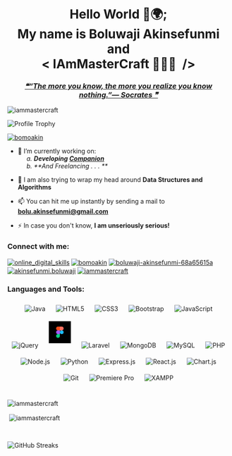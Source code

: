 <h1 align="center"> 
    Hello World 👋🌍; </br>My name is Boluwaji Akinsefunmi and<br/>&lt;&nbsp;IAmMasterCraft 👨🏽‍💻 &nbsp;/&gt;
</h1>

<!-- <h3 align="center"><em>A geek interested in front-end & back-end of both web and mobile app development</em></h3> -->
<h3 align="center">
    <a align="right" href='https://iammastercraft.github.io'>
        <!--STARTS_HERE_QUOTE_README-->
<i>❝“The more you know, the more you realize you know nothing.”— Socrates   ❞</i>
<!--ENDS_HERE_QUOTE_README-->
    </a>
</h3>

<p align="left"> <img src="https://komarev.com/ghpvc/?username=iammastercraft&label=MONITORING+SPIRIT&color=86e3ce&style=plastic" alt="iammastercraft" /> </p>

<!--<p align="left"> <a href="https://github.com/ryo-ma/github-profile-trophy"><img src="https://github-profile-trophy.vercel.app/?username=iammastercraft" alt="iammastercraft" /></a> </p>-->

![Profile Trophy](https://github-profile-trophy.vercel.app/?username=iammastercraft&theme=discord&margin-w=15&no-frame=true)

<p align="left"> <a href="https://twitter.com/bomoakin" target="blank"><img src="https://img.shields.io/twitter/follow/bomoakin?logo=twitter&style=for-the-badge" alt="bomoakin" /></a> </p>

- 🔭 I’m currently working on: 
    </br><span>&nbsp;&nbsp;&nbsp;&nbsp;&nbsp;<span>_a. **Developing [Companion](https://play.google.com/store/apps/details?id=com.mastercraft.companion)**_
    </br><span>&nbsp;&nbsp;&nbsp;&nbsp;&nbsp;<span>_b. **And Freelancing . . . **_

- 🌱 I am also trying to wrap my head around **Data Structures and Algorithms**

- 📫 You can hit me up instantly by sending a mail to **[bolu.akinsefunmi@gmail.com](mailto:bolu.akinsefunmi@gmail.com)**

- ⚡ In case you don't know, **I am unseriously serious!**

<h3 align="left">Connect with me:</h3>
<p align="left">
<a href="https://codepen.io/online_digital_skills" target="blank"><img align="center" src="https://cdn.jsdelivr.net/npm/simple-icons@3.0.1/icons/codepen.svg" alt="online_digital_skills" height="30" width="40" /></a>
<a href="https://twitter.com/bomoakin" target="blank"><img align="center" src="https://cdn.jsdelivr.net/npm/simple-icons@3.0.1/icons/twitter.svg" alt="bomoakin" height="30" width="40" /></a>
<a href="https://linkedin.com/in/boluwaji-akinsefunmi-68a65615a" target="blank"><img align="center" src="https://cdn.jsdelivr.net/npm/simple-icons@3.0.1/icons/linkedin.svg" alt="boluwaji-akinsefunmi-68a65615a" height="30" width="40" /></a>
<a href="https://fb.com/akinsefunmi.boluwaji" target="blank"><img align="center" src="https://cdn.jsdelivr.net/npm/simple-icons@3.0.1/icons/facebook.svg" alt="akinsefunmi.boluwaji" height="30" width="40" /></a>
<a href="https://instagram.com/iammastercraft" target="blank"><img align="center" src="https://cdn.jsdelivr.net/npm/simple-icons@3.0.1/icons/instagram.svg" alt="iammastercraft" height="30" width="40" /></a>
</p>

<h3 align="left">Languages and Tools:</h3>
<div align="center">  
<img style="margin: 10px" src="https://profilinator.rishav.dev/skills-assets/java-original-wordmark.svg" alt="Java" height="50" />
<img style="margin: 10px" src="https://profilinator.rishav.dev/skills-assets/html5-original-wordmark.svg" alt="HTML5" height="50" />  
<img style="margin: 10px" src="https://profilinator.rishav.dev/skills-assets/css3-original-wordmark.svg" alt="CSS3" height="50" />  
<img style="margin: 10px" src="https://profilinator.rishav.dev/skills-assets/bootstrap-plain.svg" alt="Bootstrap" height="50" />  
<img style="margin: 10px" src="https://profilinator.rishav.dev/skills-assets/javascript-original.svg" alt="JavaScript" height="50" />  
<img style="margin: 10px" src="https://profilinator.rishav.dev/skills-assets/jquery.png" alt="jQuery" height="50" />  
<img style="margin: 10px" src="https://raw.githubusercontent.com/github/explore/05d0f0dfceafd861bdf2b53559399dae7b2e2d8b/topics/figma/figma.png" alt="Figma" height="50" />
<img style="margin: 10px" src="https://profilinator.rishav.dev/skills-assets/laravel-plain-wordmark.svg" alt="Laravel" height="50" />  
<img style="margin: 10px" src="https://profilinator.rishav.dev/skills-assets/mongodb-original-wordmark.svg" alt="MongoDB" height="50" />  
<img style="margin: 10px" src="https://profilinator.rishav.dev/skills-assets/mysql-original-wordmark.svg" alt="MySQL" height="50" />  
<img style="margin: 10px" src="https://profilinator.rishav.dev/skills-assets/php-original.svg" alt="PHP" height="50" />  
<img style="margin: 10px" src="https://profilinator.rishav.dev/skills-assets/nodejs-original-wordmark.svg" alt="Node.js" height="50" />  
<img style="margin: 10px" src="https://profilinator.rishav.dev/skills-assets/python-original.svg" alt="Python" height="50" />  
<img style="margin: 10px" src="https://profilinator.rishav.dev/skills-assets/express-original-wordmark.svg" alt="Express.js" height="50" />  
<img style="margin: 10px" src="https://profilinator.rishav.dev/skills-assets/react-original-wordmark.svg" alt="React.js" height="50" />  
<img style="margin: 10px" src="https://profilinator.rishav.dev/skills-assets/logo-title.svg" alt="Chart.js" height="50" />  
<img style="margin: 10px" src="https://profilinator.rishav.dev/skills-assets/git-scm-icon.svg" alt="Git" height="50" />  
<img style="margin: 10px" src="https://profilinator.rishav.dev/skills-assets/adobepremierepro.png" alt="Premiere Pro" height="50" />  
<img style="margin: 10px" src="https://profilinator.rishav.dev/skills-assets/xampp.png" alt="XAMPP" height="50" />  
</div>
<br>

<p><img align="left" src="https://github-readme-stats.vercel.app/api/top-langs?username=iammastercraft&show_icons=true&locale=en&layout=compact" alt="iammastercraft" /></p>

<br>

<p>&nbsp;<img align="center" src="https://github-readme-stats.vercel.app/api?username=iammastercraft&show_icons=true&locale=en" alt="iammastercraft" /></p>

<br>

![GitHub Streaks](https://github-readme-streak-stats.herokuapp.com/?user=iammastercraft)

<span>&nbsp;</span>
